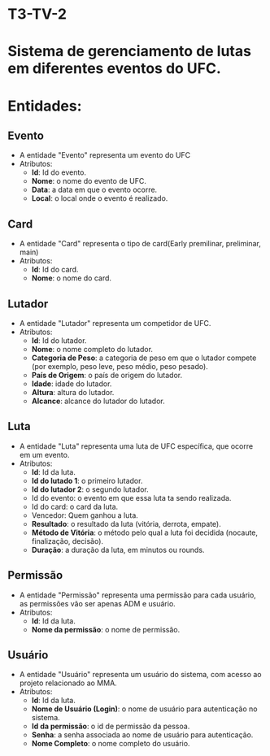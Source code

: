 # T3-TV-2
# Sistema de gerenciamento de lutas em diferentes eventos do UFC.

# Entidades:

## Evento
- A entidade "Evento" representa um evento do UFC
- Atributos:
  - **Id**: Id do evento.
  - **Nome**: o nome do evento de UFC.
  - **Data**: a data em que o evento ocorre.
  - **Local**: o local onde o evento é realizado.

## Card
- A entidade "Card" representa o tipo de card(Early premilinar, preliminar, main)
- Atributos:
  - **Id**: Id do card.
  - **Nome**: o nome do card.
  
## Lutador
- A entidade "Lutador" representa um competidor de UFC.
- Atributos:
  - **Id**: Id do lutador.
  - **Nome**: o nome completo do lutador.
  - **Categoria de Peso**: a categoria de peso em que o lutador compete (por exemplo, peso leve, peso médio, peso pesado).
  - **País de Origem**: o país de origem do lutador.
  - **Idade**: idade do lutador. 
  - **Altura**: altura do lutador. 
  - **Alcance**: alcance do lutador do lutador. 



## Luta
- A entidade "Luta" representa uma luta de UFC específica, que ocorre em um evento.
- Atributos:
  - **Id**: Id da luta.
  - **Id do lutado 1**: o primeiro lutador.
  - **Id do lutador 2**: o segundo lutador.
  - Id do evento: o evento em que essa luta ta sendo realizada.
  - Id do card: o card da luta.
  - Vencedor: Quem ganhou a luta.
  - **Resultado**: o resultado da luta (vitória, derrota, empate).
  - **Método de Vitória**: o método pelo qual a luta foi decidida (nocaute, finalização, decisão).
  - **Duração**: a duração da luta, em minutos ou rounds.

## Permissão
- A entidade "Permissão" representa uma permissão para cada usuário, as permissões vão ser apenas ADM e usuário.
- Atributos:
  - **Id**: Id da luta.
  - **Nome da permissão**: o nome de permissão.

## Usuário
- A entidade "Usuário" representa um usuário do sistema, com acesso ao projeto relacionado ao MMA.
- Atributos:
  - **Id**: Id da luta.
  - **Nome de Usuário (Login)**: o nome de usuário para autenticação no sistema.
  - **Id da permissão**: o id de permissão da pessoa.
  - **Senha**: a senha associada ao nome de usuário para autenticação.
  - **Nome Completo**: o nome completo do usuário.

